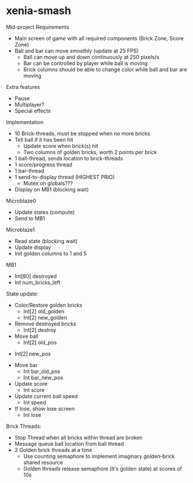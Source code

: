 # xenia-smash

Mid-project Requirements
* Main screen of game with all required components (Brick Zone, Score Zone)
* Ball and bar can move smoothly (update at 25 FPS)
	* Ball can move up and down continuously at 250 pixels/s
	* Bar can be controlled by player while ball is moving
	* Brick columns should be able to change color while ball and bar are moving

Extra features
* Pause
* Multiplayer?
* Special effects

Implementation
* 10 Brick-threads, must be stopped when no more bricks
* Tell ball if it has been hit
	- Update score when brick(s) hit
	- Two columns of golden bricks, worth 2 points per brick
* 1 ball-thread, sends location to brick-threads
* 1 score/progress thread
* 1 bar-thread
* 1 send-to-display thread (HIGHEST PRIO)
	- Mutex on globals???
* Display on MB1 (blocking wait)

Microblaze0
* Update states (compute)
* Send to MB1

Microblaze1
* Read state (blocking wait)
* Update display
* Init golden columns to 1 and 5

MB1
* Int[80] destroyed
* Int num_bricks_left

State update:
* Color/Restore golden bricks
  - Int[2] old_golden
  - Int[2] new_golden
* Remove destroyed bricks
  - Int[2] destroy
* Move ball
  - Int[2] old_pos
- Int[2] new_pos
* Move bar
  - Int bar_old_pos
  - Int bar_new_pos
* Update score
  - Int score
* Update current ball speed
  - Int speed
* If lose, show lose screen
  - Int lose

Brick Threads:
* Stop Thread when all bricks within thread are broken
* Message queue ball location from ball thread
* 2 Golden brick threads at a time
  - Use counting semaphore to implement imaginary golden-brick shared resource
  - Golden threads release semaphore (it's golden state) at scores of 10s

